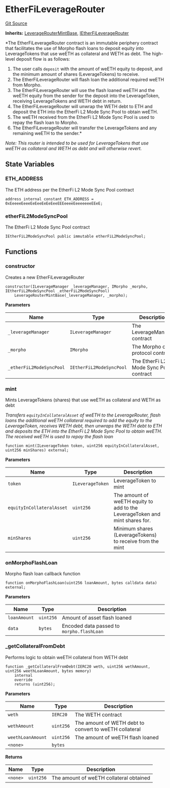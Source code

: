 # EtherFiLeverageRouter
[Git Source](https://github.com/seamless-protocol/ilm-v2/blob/40214436ae3956021858cb95e6ff881f6ede8e11/src/periphery/EtherFiLeverageRouter.sol)

**Inherits:**
[LeverageRouterMintBase](/src/periphery/LeverageRouterMintBase.sol/abstract.LeverageRouterMintBase.md), [IEtherFiLeverageRouter](/src/interfaces/periphery/IEtherFiLeverageRouter.sol/interface.IEtherFiLeverageRouter.md)

*The EtherFiLeverageRouter contract is an immutable periphery contract that facilitates the use of Morpho flash loans
to deposit equity into LeverageTokens that use weETH as collateral and WETH as debt.
The high-level deposit flow is as follows:
1. The user calls `deposit` with the amount of weETH equity to deposit, and the minimum amount of shares (LeverageTokens)
to receive.
2. The EtherFiLeverageRouter will flash loan the additional required weETH from Morpho.
3. The EtherFiLeverageRouter will use the flash loaned weETH and the weETH equity from the sender for the deposit into
the LeverageToken, receiving LeverageTokens and WETH debt in return.
4. The EtherFiLeverageRouter will unwrap the WETH debt to ETH and deposit the ETH into the EtherFi L2 Mode Sync Pool
to obtain weETH.
5. The weETH received from the EtherFi L2 Mode Sync Pool is used to repay the flash loan to Morpho.
6. The EtherFiLeverageRouter will transfer the LeverageTokens and any remaining weETH to the sender.*

*Note: This router is intended to be used for LeverageTokens that use weETH as collateral and WETH as debt and will
otherwise revert.*


## State Variables
### ETH_ADDRESS
The ETH address per the EtherFi L2 Mode Sync Pool contract


```solidity
address internal constant ETH_ADDRESS = 0xEeeeeEeeeEeEeeEeEeEeeEEEeeeeEeeeeeeeEEeE;
```


### etherFiL2ModeSyncPool
The EtherFi L2 Mode Sync Pool contract


```solidity
IEtherFiL2ModeSyncPool public immutable etherFiL2ModeSyncPool;
```


## Functions
### constructor

Creates a new EtherFiLeverageRouter


```solidity
constructor(ILeverageManager _leverageManager, IMorpho _morpho, IEtherFiL2ModeSyncPool _etherFiL2ModeSyncPool)
    LeverageRouterMintBase(_leverageManager, _morpho);
```
**Parameters**

|Name|Type|Description|
|----|----|-----------|
|`_leverageManager`|`ILeverageManager`|The LeverageManager contract|
|`_morpho`|`IMorpho`|The Morpho core protocol contract|
|`_etherFiL2ModeSyncPool`|`IEtherFiL2ModeSyncPool`|The EtherFi L2 Mode Sync Pool contract|


### mint

Mints LeverageTokens (shares) that use weETH as collateral and WETH as debt

*Transfers `equityInCollateralAsset` of weETH to the LeverageRouter, flash loans the additional weETH collateral
required to add the equity to the LeverageToken, receives WETH debt, then unwraps the WETH debt to ETH and deposits
the ETH into the EtherFi L2 Mode Sync Pool to obtain weETH. The received weETH is used to repay the flash loan*


```solidity
function mint(ILeverageToken token, uint256 equityInCollateralAsset, uint256 minShares) external;
```
**Parameters**

|Name|Type|Description|
|----|----|-----------|
|`token`|`ILeverageToken`|LeverageToken to mint|
|`equityInCollateralAsset`|`uint256`|The amount of weETH equity to add to the LeverageToken and mint shares for.|
|`minShares`|`uint256`|Minimum shares (LeverageTokens) to receive from the mint|


### onMorphoFlashLoan

Morpho flash loan callback function


```solidity
function onMorphoFlashLoan(uint256 loanAmount, bytes calldata data) external;
```
**Parameters**

|Name|Type|Description|
|----|----|-----------|
|`loanAmount`|`uint256`|Amount of asset flash loaned|
|`data`|`bytes`|Encoded data passed to `morpho.flashLoan`|


### _getCollateralFromDebt

Performs logic to obtain weETH collateral from WETH debt


```solidity
function _getCollateralFromDebt(IERC20 weth, uint256 wethAmount, uint256 weethLoanAmount, bytes memory)
    internal
    override
    returns (uint256);
```
**Parameters**

|Name|Type|Description|
|----|----|-----------|
|`weth`|`IERC20`|The WETH contract|
|`wethAmount`|`uint256`|The amount of WETH debt to convert to weETH collateral|
|`weethLoanAmount`|`uint256`|The amount of weETH flash loaned|
|`<none>`|`bytes`||

**Returns**

|Name|Type|Description|
|----|----|-----------|
|`<none>`|`uint256`|The amount of weETH collateral obtained|


